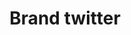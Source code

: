 ---
title: Brand twitter
tags: ["brand", "twitter", "social media", "tweets", "microblogging", "follow", "posts"]
icon: brand-twitter
svg: '<svg xmlns="http://www.w3.org/2000/svg" width="24" height="24" fill="none" viewBox="0 0 24 24" stroke-width="1.5" stroke-linecap="round" stroke-linejoin="round" stroke="currentColor"><path d="M21 4.85c-.9.443-1.782.623-2.7.896-1.009-1.145-2.505-1.208-3.942-.667C12.427 5.806 12 7.529 12 9.364c-2.92.075-5.521-1.262-7.2-3.618 0 0-3.764 6.723 3.6 9.95-1.685 1.127-3.365 1.888-5.4 1.808 2.977 1.631 6.222 2.192 9.03 1.372 4.63-1.351 7.36-5.722 7.334-10.397 0-.225 1.359-2.506 1.636-3.629"/></svg>'
---